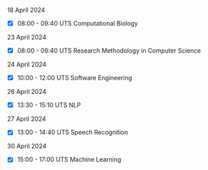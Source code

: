 18 April 2024 
- [x] 08:00 - 09:40 UTS Computational Biology

23 April 2024 
- [x] 08:00 - 09:40 UTS Research Methodology in Computer Science

24 April 2024 
- [x] 10:00 - 12:00 UTS Software Engineering

26 April 2024 
- [x] 13:30 - 15:10 UTS NLP

27 April 2024 
- [x] 13:00 - 14:40 UTS Speech Recognition

30 April 2024 
- [x] 15:00 - 17:00 UTS Machine Learning

